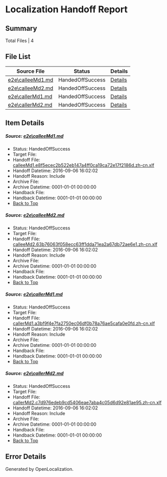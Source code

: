 # <a name='report-top'></a> Localization Handoff Report

## Summary
 Total Files | 4

## File List
 Source File | Status | Details 
 ----------- | ------ | ------- 
 [e2e\calleeMd1.md](https://github.com/OpenLocalizationTestOrg/ol-test0/blob/495cbbdf0638b65f822be026ed888b740ef88dd6/e2e/calleeMd1.md) | HandedOffSuccess | [Details](#475ecd42aac47c4cb24c7f37ce2091bddc3a7c6c1)
 [e2e\calleeMd2.md](https://github.com/OpenLocalizationTestOrg/ol-test0/blob/495cbbdf0638b65f822be026ed888b740ef88dd6/e2e/calleeMd2.md) | HandedOffSuccess | [Details](#e47b38689d48934d1b94245247ee5de9c17e6b572)
 [e2e\callerMd1.md](https://github.com/OpenLocalizationTestOrg/ol-test0/blob/495cbbdf0638b65f822be026ed888b740ef88dd6/e2e/callerMd1.md) | HandedOffSuccess | [Details](#0109e6e2e7935224c91bbb3c7d2b1408db8254f53)
 [e2e\callerMd2.md](https://github.com/OpenLocalizationTestOrg/ol-test0/blob/495cbbdf0638b65f822be026ed888b740ef88dd6/e2e/callerMd2.md) | HandedOffSuccess | [Details](#9fbeea19b6dcecdedd5aae56c2fd9bd99563bee34)

## Item Details
##### <a name='475ecd42aac47c4cb24c7f37ce2091bddc3a7c6c1'></a> Source: [e2e\calleeMd1.md](https://github.com/OpenLocalizationTestOrg/ol-test0/blob/495cbbdf0638b65f822be026ed888b740ef88dd6/e2e/calleeMd1.md)
* Status: HandedOffSuccess
* Target File: 
* Handoff File: [calleeMd1.e8f5ecec2b522eb147a4ff0ca19ca72e17f2186d.zh-cn.xlf](https://github.com/OpenLocalizationTestOrg/ol-test0-handoff/blob/3072c9e2d0ae6d3dff67a786759dd6a3b65e6de0/ol-handoff/OpenLocalizationTestOrg/ol-test0-zhcn/ci/ht/calleeMd1.e8f5ecec2b522eb147a4ff0ca19ca72e17f2186d.zh-cn.xlf)
* Handoff Datetime: 2016-09-06 16:02:02
* Handoff Reason: Include
* Archive File: 
* Archive Datetime: 0001-01-01 00:00:00
* Handback File: 
* Handback Datetime: 0001-01-01 00:00:00
* [Back to Top](#report-top)

##### <a name='e47b38689d48934d1b94245247ee5de9c17e6b572'></a> Source: [e2e\calleeMd2.md](https://github.com/OpenLocalizationTestOrg/ol-test0/blob/495cbbdf0638b65f822be026ed888b740ef88dd6/e2e/calleeMd2.md)
* Status: HandedOffSuccess
* Target File: 
* Handoff File: [calleeMd2.63b76063f058ecc63ff1dda71ea2a67db72ae6e1.zh-cn.xlf](https://github.com/OpenLocalizationTestOrg/ol-test0-handoff/blob/3072c9e2d0ae6d3dff67a786759dd6a3b65e6de0/ol-handoff/OpenLocalizationTestOrg/ol-test0-zhcn/ci/ht/calleeMd2.63b76063f058ecc63ff1dda71ea2a67db72ae6e1.zh-cn.xlf)
* Handoff Datetime: 2016-09-06 16:02:02
* Handoff Reason: Include
* Archive File: 
* Archive Datetime: 0001-01-01 00:00:00
* Handback File: 
* Handback Datetime: 0001-01-01 00:00:00
* [Back to Top](#report-top)

##### <a name='0109e6e2e7935224c91bbb3c7d2b1408db8254f53'></a> Source: [e2e\callerMd1.md](https://github.com/OpenLocalizationTestOrg/ol-test0/blob/495cbbdf0638b65f822be026ed888b740ef88dd6/e2e/callerMd1.md)
* Status: HandedOffSuccess
* Target File: 
* Handoff File: [callerMd1.a3bf9f4e7fa2750ec06df0b78a76ae5cafa0e0fd.zh-cn.xlf](https://github.com/OpenLocalizationTestOrg/ol-test0-handoff/blob/3072c9e2d0ae6d3dff67a786759dd6a3b65e6de0/ol-handoff/OpenLocalizationTestOrg/ol-test0-zhcn/ci/ht/callerMd1.a3bf9f4e7fa2750ec06df0b78a76ae5cafa0e0fd.zh-cn.xlf)
* Handoff Datetime: 2016-09-06 16:02:02
* Handoff Reason: Include
* Archive File: 
* Archive Datetime: 0001-01-01 00:00:00
* Handback File: 
* Handback Datetime: 0001-01-01 00:00:00
* [Back to Top](#report-top)

##### <a name='9fbeea19b6dcecdedd5aae56c2fd9bd99563bee34'></a> Source: [e2e\callerMd2.md](https://github.com/OpenLocalizationTestOrg/ol-test0/blob/495cbbdf0638b65f822be026ed888b740ef88dd6/e2e/callerMd2.md)
* Status: HandedOffSuccess
* Target File: 
* Handoff File: [callerMd2.c7d976edeb9cd5406eae7aba4c05d6d92e81ae95.zh-cn.xlf](https://github.com/OpenLocalizationTestOrg/ol-test0-handoff/blob/3072c9e2d0ae6d3dff67a786759dd6a3b65e6de0/ol-handoff/OpenLocalizationTestOrg/ol-test0-zhcn/ci/ht/callerMd2.c7d976edeb9cd5406eae7aba4c05d6d92e81ae95.zh-cn.xlf)
* Handoff Datetime: 2016-09-06 16:02:02
* Handoff Reason: Include
* Archive File: 
* Archive Datetime: 0001-01-01 00:00:00
* Handback File: 
* Handback Datetime: 0001-01-01 00:00:00
* [Back to Top](#report-top)


## Error Details

Generated by OpenLocalization.
